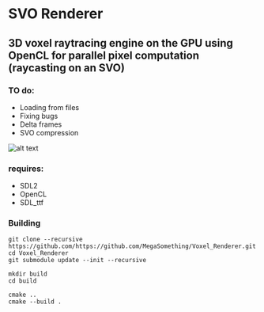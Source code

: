 # SVO Renderer
## 3D voxel raytracing engine on the GPU using OpenCL for parallel pixel computation (raycasting on an SVO)

### TO do:
  - Loading from files
  - Fixing bugs
  - Delta frames
  - SVO compression

![alt text](https://cdn.discordapp.com/attachments/912320676269015040/950796442446991440/unknown.png)

### requires:
* SDL2
* OpenCL
* SDL_ttf

### Building
```
git clone --recursive https://github.com/https://github.com/MegaSomething/Voxel_Renderer.git
cd Voxel_Renderer
git submodule update --init --recursive

mkdir build
cd build

cmake ..
cmake --build .
```
